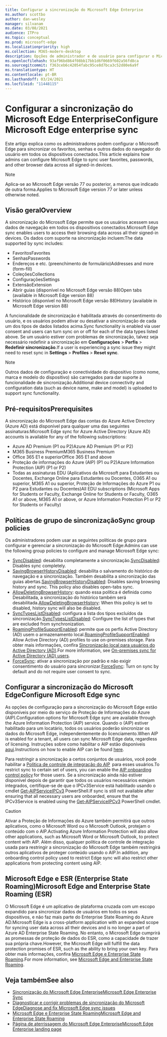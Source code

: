 ```yaml
---
title: Configurar a sincronização do Microsoft Edge Enterprise
ms.author: scottbo
author: dan-wesley
manager: silvanam
ms.date: 03/08/2021
audience: ITPro
ms.topic: conceptual
ms.prod: microsoft-edge
ms.localizationpriority: high
ms.collection: M365-modern-desktop
description: Opções de administrador e de usuário para configurar o Microsoft Edge para sincronizar os favoritos, senhas e outros dados do navegador.
ms.openlocfilehash: 93af96bd864f08bb17bb1d6f0669f602a56fd8ca
ms.sourcegitcommit: f363ceb6c42054fabc95ce8d7bca3c52d80e6a9f
ms.translationtype: HT
ms.contentlocale: pt-BR
ms.lasthandoff: 03/24/2021
ms.locfileid: "11448115"
---
```

# <a name="configure-microsoft-edge-enterprise-sync"></a><span data-ttu-id="940c3-103">Configurar a sincronização do Microsoft Edge Enterprise</span><span class="sxs-lookup"><span data-stu-id="940c3-103">Configure Microsoft Edge enterprise sync</span></span>

<span data-ttu-id="940c3-104">Este artigo explica como os administradores podem configurar o Microsoft Edge para sincronizar os favoritos, senhas e outros dados do navegador do usuário em todos os dispositivos conectados.</span><span class="sxs-lookup"><span data-stu-id="940c3-104">This article explains how admins can configure Microsoft Edge to sync user favorites, passwords, and other browser data across all signed-in devices.</span></span>

> [!NOTE]
> <span data-ttu-id="940c3-105">Aplica-se ao Microsoft Edge versão 77 ou posterior, a menos que indicado de outra forma.</span><span class="sxs-lookup"><span data-stu-id="940c3-105">Applies to Microsoft Edge version 77 or later unless otherwise noted.</span></span>

## <a name="overview"></a><span data-ttu-id="940c3-106">Visão geral</span><span class="sxs-lookup"><span data-stu-id="940c3-106">Overview</span></span>

<span data-ttu-id="940c3-107">A sincronização do Microsoft Edge permite que os usuários acessem seus dados de navegação em todos os dispositivos conectados.</span><span class="sxs-lookup"><span data-stu-id="940c3-107">Microsoft Edge sync enables users to access their browsing data across all their signed-in devices.</span></span> <span data-ttu-id="940c3-108">Os dados com suporte na sincronização incluem:</span><span class="sxs-lookup"><span data-stu-id="940c3-108">The data supported by sync includes:</span></span>

- <span data-ttu-id="940c3-109">Favoritos</span><span class="sxs-lookup"><span data-stu-id="940c3-109">Favorites</span></span>
- <span data-ttu-id="940c3-110">Senhas</span><span class="sxs-lookup"><span data-stu-id="940c3-110">Passwords</span></span>
- <span data-ttu-id="940c3-111">Endereços e etc. (preenchimento de formulário)</span><span class="sxs-lookup"><span data-stu-id="940c3-111">Addresses and more (form-fill)</span></span>
- <span data-ttu-id="940c3-112">Coleções</span><span class="sxs-lookup"><span data-stu-id="940c3-112">Collections</span></span>
- <span data-ttu-id="940c3-113">Configurações</span><span class="sxs-lookup"><span data-stu-id="940c3-113">Settings</span></span>
- <span data-ttu-id="940c3-114">Extensão</span><span class="sxs-lookup"><span data-stu-id="940c3-114">Extension</span></span>
- <span data-ttu-id="940c3-115">Abrir guias (disponível no Microsoft Edge versão 88)</span><span class="sxs-lookup"><span data-stu-id="940c3-115">Open tabs (available in Microsoft Edge version 88)</span></span>
- <span data-ttu-id="940c3-116">Histórico (disponível no Microsoft Edge versão 88)</span><span class="sxs-lookup"><span data-stu-id="940c3-116">History (available in Microsoft Edge version 88)</span></span>

<span data-ttu-id="940c3-117">A funcionalidade de sincronização é habilitada através do consentimento do usuário, e os usuários podem ativar ou desativar a sincronização de cada um dos tipos de dados listados acima.</span><span class="sxs-lookup"><span data-stu-id="940c3-117">Sync functionality is enabled via user consent and users can turn sync on or off for each of the data types listed above.</span></span> <span data-ttu-id="940c3-118">Se um usuário estiver com problemas de sincronização, talvez seja necessário redefinir a sincronização em **Configurações** > **Perfis** > **Redefinir sincronização**.</span><span class="sxs-lookup"><span data-stu-id="940c3-118">If a user is experiencing a sync issue they might need to reset sync in **Settings** > **Profiles** > **Reset sync**.</span></span>

> [!NOTE]
> <span data-ttu-id="940c3-119">Outros dados de configuração e conectividade do dispositivo (como nome, marca e modelo do dispositivo) são carregados para dar suporte à funcionalidade de sincronização.</span><span class="sxs-lookup"><span data-stu-id="940c3-119">Additional device connectivity and configuration data (such as device name, make and model) is uploaded to support sync functionality.</span></span>

## <a name="prerequisites"></a><span data-ttu-id="940c3-120">Pré-requisitos</span><span class="sxs-lookup"><span data-stu-id="940c3-120">Prerequisites</span></span>

<span data-ttu-id="940c3-121">A sincronização do Microsoft Edge das contas do Azure Active Directory (Azure AD) está disponível para qualquer uma das seguintes assinaturas:</span><span class="sxs-lookup"><span data-stu-id="940c3-121">Microsoft Edge sync for Azure Active Directory (Azure AD) accounts is available for any of the following subscriptions:</span></span>

- <span data-ttu-id="940c3-122">Azure AD Premium (P1 ou P2)</span><span class="sxs-lookup"><span data-stu-id="940c3-122">Azure AD Premium (P1 or P2)</span></span>
- <span data-ttu-id="940c3-123">M365 Business Premium</span><span class="sxs-lookup"><span data-stu-id="940c3-123">M365 Business Premium</span></span>
- <span data-ttu-id="940c3-124">Office 365 E1 e superior</span><span class="sxs-lookup"><span data-stu-id="940c3-124">Office 365 E1 and above</span></span>
- <span data-ttu-id="940c3-125">Proteção de informações do Azure (AIP) (P1 ou P2)</span><span class="sxs-lookup"><span data-stu-id="940c3-125">Azure Information Protection (AIP) (P1 or P2)</span></span>
- <span data-ttu-id="940c3-126">Todas as assinaturas EDU (Aplicativos da Microsoft para Estudantes ou Docentes, Exchange Online para Estudantes ou Docentes, O365 A1 ou superior, M365 A1 ou superior, Proteção de Informações do Azure P1 ou P2 para Estudantes ou Docentes)</span><span class="sxs-lookup"><span data-stu-id="940c3-126">All EDU subscriptions (Microsoft Apps for Students or Faculty, Exchange Online for Students or Faculty, O365 A1 or above, M365 A1 or above, or Azure Information Protection P1 or P2 for Students or Faculty)</span></span>

## <a name="sync-group-policies"></a><span data-ttu-id="940c3-127">Políticas de grupo de sincronização</span><span class="sxs-lookup"><span data-stu-id="940c3-127">Sync group policies</span></span>

<span data-ttu-id="940c3-128">Os administradores podem usar as seguintes políticas de grupo para configurar e gerenciar a sincronização do Microsoft Edge:</span><span class="sxs-lookup"><span data-stu-id="940c3-128">Admins can use the following group policies to configure and manage Microsoft Edge sync:</span></span>

- <span data-ttu-id="940c3-129">[SyncDisabled](./microsoft-edge-policies.md#syncdisabled): desabilita completamente a sincronização.</span><span class="sxs-lookup"><span data-stu-id="940c3-129">[SyncDisabled](./microsoft-edge-policies.md#syncdisabled): Disables sync completely.</span></span>
- <span data-ttu-id="940c3-130">[SavingBrowserHistoryDisabled](./microsoft-edge-policies.md#savingbrowserhistorydisabled): desabilita o salvamento do histórico de navegação e a sincronização. Também desabilita a sincronização das guias abertas.</span><span class="sxs-lookup"><span data-stu-id="940c3-130">[SavingBrowserHistoryDisabled](./microsoft-edge-policies.md#savingbrowserhistorydisabled): Disables saving browsing history and sync. This policy also disables open-tabs sync.</span></span>
- <span data-ttu-id="940c3-131">[AllowDeletingBrowserHistory](./microsoft-edge-policies.md#allowdeletingbrowserhistory): quando essa política é definida como Desabilitada, a sincronização do histórico também será desabilitada.</span><span class="sxs-lookup"><span data-stu-id="940c3-131">[AllowDeletingBrowserHistory](./microsoft-edge-policies.md#allowdeletingbrowserhistory): When this policy is set to disabled, history sync will also be disabled.</span></span>
- <span data-ttu-id="940c3-132">[SyncTypesListDisabled](./microsoft-edge-policies.md#synctypeslistdisabled): configura a lista dos tipos excluídos da sincronização.</span><span class="sxs-lookup"><span data-stu-id="940c3-132">[SyncTypesListDisabled](./microsoft-edge-policies.md#synctypeslistdisabled): Configure the list of types that are excluded from synchronization.</span></span>
- <span data-ttu-id="940c3-133">[RoamingProfileSupportEnabled](./microsoft-edge-policies.md#roamingprofilesupportenabled): permite que os perfis Active Directory (AD) usem o armazenamento local.</span><span class="sxs-lookup"><span data-stu-id="940c3-133">[RoamingProfileSupportEnabled](./microsoft-edge-policies.md#roamingprofilesupportenabled): Allow Active Directory (AD) profiles to use on-premises storage.</span></span> <span data-ttu-id="940c3-134">Para obter mais informações, confira [Sincronização local para usuários do Active Directory (AD)](./microsoft-edge-on-premises-sync.md).</span><span class="sxs-lookup"><span data-stu-id="940c3-134">For more information, see [On-premises sync for Active Directory (AD) users](./microsoft-edge-on-premises-sync.md).</span></span>
- <span data-ttu-id="940c3-135">[ForceSync]( https://docs.microsoft.com/deployedge/microsoft-edge-policies#forcesync): ativar a sincronização por padrão e não exigir consentimento do usuário para sincronizar.</span><span class="sxs-lookup"><span data-stu-id="940c3-135">[ForceSync]( https://docs.microsoft.com/deployedge/microsoft-edge-policies#forcesync): Turn on sync by default and do not require user consent to sync.</span></span>  

## <a name="configure-microsoft-edge-sync"></a><span data-ttu-id="940c3-136">Configurar a sincronização do Microsoft Edge</span><span class="sxs-lookup"><span data-stu-id="940c3-136">Configure Microsoft Edge sync</span></span>

<span data-ttu-id="940c3-137">As opções de configuração para a sincronização do Microsoft Edge estão disponíveis por meio do serviço de Proteção de Informações do Azure (AIP).</span><span class="sxs-lookup"><span data-stu-id="940c3-137">Configuration options for Microsoft Edge sync are available through the Azure Information Protection (AIP) service.</span></span> <span data-ttu-id="940c3-138">Quando o (AIP) estiver habilitado para um locatário, todos os usuários poderão sincronizar os dados do Microsoft Edge, independentemente do licenciamento.</span><span class="sxs-lookup"><span data-stu-id="940c3-138">When AIP is enabled for a tenant, all users can sync Microsoft Edge data, regardless of licensing.</span></span> <span data-ttu-id="940c3-139">Instruções sobre como habilitar o AIP estão disponíveis [aqui](/azure/information-protection/activate-office365).</span><span class="sxs-lookup"><span data-stu-id="940c3-139">Instructions on how to enable AIP can be found [here](/azure/information-protection/activate-office365).</span></span>

<span data-ttu-id="940c3-140">Para restringir a sincronização a certos conjuntos de usuários, você pode habilitar a [Política de controle de integração do AIP](/powershell/module/aipservice/set-aipserviceonboardingcontrolpolicy?preserve-view=true&view=azureipps)  para esses usuários.</span><span class="sxs-lookup"><span data-stu-id="940c3-140">To restrict sync to certain set of users, you can enable the [AIP onboarding control policy](/powershell/module/aipservice/set-aipserviceonboardingcontrolpolicy?preserve-view=true&view=azureipps) for those users.</span></span> <span data-ttu-id="940c3-141">Se a sincronização ainda não estiver disponível depois de garantir que todos os usuários necessários estejam integrados, certifique-se de que o IPCv3Service está habilitado usando o cmdlet [Get-AIPServiceIPCv3](/powershell/module/aipservice/get-aipserviceipcv3?preserve-view=true&view=azureipps)  PowerShell.</span><span class="sxs-lookup"><span data-stu-id="940c3-141">If sync is still not available after ensuring that all necessary users are onboarded, ensure that the IPCv3Service is enabled using the [Get-AIPServiceIPCv3](/powershell/module/aipservice/get-aipserviceipcv3?preserve-view=true&view=azureipps)  PowerShell cmdlet.</span></span>

> [!CAUTION]
> <span data-ttu-id="940c3-142">Ativar a Proteção de Informações do Azure também permitirá que outros aplicativos, como o Microsoft Word ou o Microsoft Outlook, protejam o conteúdo com o AIP.</span><span class="sxs-lookup"><span data-stu-id="940c3-142">Activating Azure Information Protection will also allow other applications, such as Microsoft Word or Microsoft Outlook, to protect content with AIP.</span></span> <span data-ttu-id="940c3-143">Além disso, qualquer política de controle de integração usada para restringir a sincronização do Microsoft Edge também restringirá outros aplicativos de proteger conteúdo usando o AIP.</span><span class="sxs-lookup"><span data-stu-id="940c3-143">In addition, any onboarding control policy used to restrict Edge sync will also restrict other applications from protecting content using AIP.</span></span>

## <a name="microsoft-edge-and-enterprise-state-roaming-esr"></a><span data-ttu-id="940c3-144">Microsoft Edge e ESR (Enterprise State Roaming)</span><span class="sxs-lookup"><span data-stu-id="940c3-144">Microsoft Edge and Enterprise State Roaming (ESR)</span></span>

<span data-ttu-id="940c3-145">O Microsoft Edge é um aplicativo de plataforma cruzada com um escopo expandido para sincronizar dados de usuários em todos os seus dispositivos, e não faz mais parte do Enterprise State Roaming do Azure AD.</span><span class="sxs-lookup"><span data-stu-id="940c3-145">Microsoft Edge is a cross-platform application with an expanded scope for syncing user data across all their devices and is no longer a part of Azure AD Enterprise State Roaming.</span></span> <span data-ttu-id="940c3-146">No entanto, o Microsoft Edge cumprirá as promessas de proteção de dados do ESR, como a capacidade de trazer sua própria chave.</span><span class="sxs-lookup"><span data-stu-id="940c3-146">However, the Microsoft Edge will fulfill the data protection promises of ESR, such as the ability to bring your own key.</span></span> <span data-ttu-id="940c3-147">Para obter mais informações, confira [Microsoft Edge e Enterprise State Roaming](microsoft-edge-enterprise-state-roaming.md).</span><span class="sxs-lookup"><span data-stu-id="940c3-147">For more information, see [Microsoft Edge and Enterprise State Roaming](microsoft-edge-enterprise-state-roaming.md).</span></span>

## <a name="see-also"></a><span data-ttu-id="940c3-148">Veja também</span><span class="sxs-lookup"><span data-stu-id="940c3-148">See also</span></span>

- [<span data-ttu-id="940c3-149">Sincronização do Microsoft Edge Enterprise</span><span class="sxs-lookup"><span data-stu-id="940c3-149">Microsoft Edge Enterprise Sync</span></span>](microsoft-edge-enterprise-sync.md)
- [<span data-ttu-id="940c3-150">Diagnosticar e corrigir problemas de sincronização do Microsoft Edge</span><span class="sxs-lookup"><span data-stu-id="940c3-150">Diagnose and fix Microsoft Edge sync issues</span></span>](microsoft-edge-troubleshoot-enterprise-sync.md)
- [<span data-ttu-id="940c3-151">Microsoft Edge e Enterprise State Roaming</span><span class="sxs-lookup"><span data-stu-id="940c3-151">Microsoft Edge and Enterprise State Roaming</span></span>](microsoft-edge-enterprise-state-roaming.md)
- [<span data-ttu-id="940c3-152">Página de aterrissagem do Microsoft Edge Enterprise</span><span class="sxs-lookup"><span data-stu-id="940c3-152">Microsoft Edge Enterprise landing page</span></span>](https://aka.ms/EdgeEnterprise)